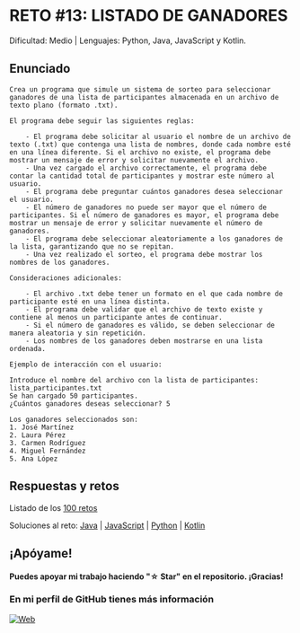 # RETO #13: LISTADO DE GANADORES
Dificultad: Medio | Lenguajes: Python, Java, JavaScript y Kotlin.

## Enunciado

```
Crea un programa que simule un sistema de sorteo para seleccionar ganadores de una lista de participantes almacenada en un archivo de texto plano (formato .txt). 

El programa debe seguir las siguientes reglas:

    - El programa debe solicitar al usuario el nombre de un archivo de texto (.txt) que contenga una lista de nombres, donde cada nombre esté en una línea diferente. Si el archivo no existe, el programa debe mostrar un mensaje de error y solicitar nuevamente el archivo.
    - Una vez cargado el archivo correctamente, el programa debe contar la cantidad total de participantes y mostrar este número al usuario.
    - El programa debe preguntar cuántos ganadores desea seleccionar el usuario.
    - El número de ganadores no puede ser mayor que el número de participantes. Si el número de ganadores es mayor, el programa debe mostrar un mensaje de error y solicitar nuevamente el número de ganadores.
    - El programa debe seleccionar aleatoriamente a los ganadores de la lista, garantizando que no se repitan.
    - Una vez realizado el sorteo, el programa debe mostrar los nombres de los ganadores.

Consideraciones adicionales:

    - El archivo .txt debe tener un formato en el que cada nombre de participante esté en una línea distinta.
    - El programa debe validar que el archivo de texto existe y contiene al menos un participante antes de continuar.
    - Si el número de ganadores es válido, se deben seleccionar de manera aleatoria y sin repetición.
    - Los nombres de los ganadores deben mostrarse en una lista ordenada.

Ejemplo de interacción con el usuario:

Introduce el nombre del archivo con la lista de participantes: lista_participantes.txt
Se han cargado 50 participantes.
¿Cuántos ganadores deseas seleccionar? 5

Los ganadores seleccionados son:
1. José Martínez
2. Laura Pérez
3. Carmen Rodríguez
4. Miguel Fernández
5. Ana López

```

## Respuestas y retos
Listado de los [100 retos](/README.md)

Soluciones al reto: 
[Java](/RETOS/Reto11/Reto11.java) | 
[JavaScript](/RETOS/Reto11/Reto11.js) | 
[Python](/RETOS/Reto11/Reto11.py) |
[Kotlin](/RETOS/Reto11/Reto11.kt)



## ¡Apóyame! 
#### Puedes apoyar mi trabajo haciendo "☆ Star" en el repositorio. ¡Gracias!

### En mi perfil de GitHub tienes más información

[![Web](https://img.shields.io/badge/GitHub-breativo-14a1f0?style=for-the-badge&logo=github&logoColor=white&labelColor=101010)](https://github.com/breativo)